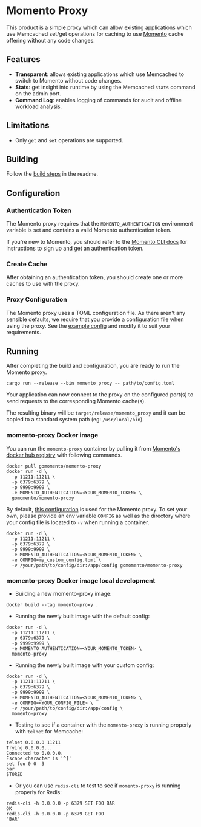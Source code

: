 # Momento Proxy

This product is a simple proxy which can allow existing applications which use
Memcached set/get operations for caching to use [Momento](https://momentohq.com)
cache offering without any code changes.

## Features

- **Transparent**: allows existing applications which use Memcached to switch to
  Momento without code changes.
- **Stats**: get insight into runtime by using the Memcached `stats` command on
  the admin port.
- **Command Log**: enables logging of commands for audit and offline workload
  analysis.

## Limitations

- Only `get` and `set` operations are supported.

## Building

Follow the [build steps](https://github.com/twitter/pelikan#building-pelikan) in the readme.

## Configuration

### Authentication Token

The Momento proxy requires that the `MOMENTO_AUTHENTICATION` environment
variable is set and contains a valid Momento authentication token.

If you're new to Momento, you should refer to the
[Momento CLI docs](https://github.com/momentohq/momento-cli#momento-cli) for
instructions to sign up and get an authentication token.

### Create Cache

After obtaining an authentication token, you should create one or more caches to
use with the proxy.

### Proxy Configuration

The Momento proxy uses a TOML configuration file. As there aren't any sensible
defaults, we require that you provide a configuration file when using the proxy.
See the [example config](https://github.com/twitter/pelikan/blob/master/config/momento_proxy.toml) and modify it to suit
your requirements.

## Running

After completing the build and configuration, you are ready to run the Momento
proxy.

`cargo run --release --bin momento_proxy -- path/to/config.toml`

Your application can now connect to the proxy on the configured port(s) to send
requests to the corresponding Momento cache(s).

The resulting binary will be `target/release/momento_proxy` and it can be copied
to a standard system path (eg: `/usr/local/bin`).

### momento-proxy Docker image

You can run the `momento-proxy` container by pulling it from [Momento's](https://momentohq.com/) [docker hub registry](https://hub.docker.com/u/gomomento) with following commands.

```
docker pull gomomento/momento-proxy
docker run -d \
  -p 11211:11211 \
  -p 6379:6379 \
  -p 9999:9999 \
  -e MOMENTO_AUTHENTICATION=<YOUR_MOMENTO_TOKEN> \
  gomomento/momento-proxy
```

By default, [this configuration](https://github.com/twitter/pelikan/blob/master/config/momento_proxy.toml) is used for the Momento proxy.
To set your own, please provide an env variable `CONFIG` as well as the directory where your config file is located to `-v` when running a container.

```
docker run -d \
  -p 11211:11211 \
  -p 6379:6379 \
  -p 9999:9999 \
  -e MOMENTO_AUTHENTICATION=<YOUR_MOMENTO_TOKEN> \
  -e CONFIG=my_custom_config.toml \
  -v /your/path/to/config/dir:/app/config gomomento/momento-proxy
```

### momento-proxy Docker image local development

- Building a new momento-proxy image:

```
docker build --tag momento-proxy .
```

- Running the newly built image with the default config:

```
docker run -d \
  -p 11211:11211 \
  -p 6379:6379 \
  -p 9999:9999 \
  -e MOMENTO_AUTHENTICATION=<YOUR_MOMENTO_TOKEN> \
  momento-proxy
```

- Running the newly built image with your custom config:

```
docker run -d \
  -p 11211:11211 \
  -p 6379:6379 \
  -p 9999:9999 \
  -e MOMENTO_AUTHENTICATION=<YOUR_MOMENTO_TOKEN> \
  -e CONFIG=<YOUR_CONFIG_FILE> \
  -v /your/path/to/config/dir:/app/config \
  momento-proxy
```

- Testing to see if a container with the `momento-proxy` is running properly with `telnet` for Memcache:

```
telnet 0.0.0.0 11211
Trying 0.0.0.0...
Connected to 0.0.0.0.
Escape character is '^]'
set foo 0 0  3
bar
STORED
```

- Or you can use `redis-cli` to test to see if `momento-proxy` is running properly for Redis:
```
redis-cli -h 0.0.0.0 -p 6379 SET FOO BAR
OK
redis-cli -h 0.0.0.0 -p 6379 GET FOO
"BAR"
```
